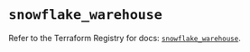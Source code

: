 # `snowflake_warehouse`

Refer to the Terraform Registry for docs: [`snowflake_warehouse`](https://registry.terraform.io/providers/snowflakedb/snowflake/2.8.0/docs/resources/warehouse).
